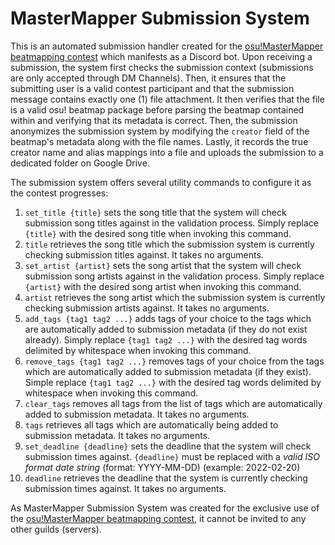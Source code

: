 # MasterMapper Submission System

This is an automated submission handler created for the [osu!MasterMapper beatmapping contest](https://osu.ppy.sh/community/forums/topics/1495284?n=1) which manifests as a Discord bot. Upon receiving a submission, the system first checks the submission context (submissions are only accepted through DM Channels). Then, it ensures that the submitting user is a valid contest participant and that the submission message contains exactly one (1) file attachment. It then verifies that the file is a valid osu! beatmap package before parsing the beatmap contained within and verifying that its metadata is correct. Then, the submission anonymizes the submission system by modifying the ``creator`` field of the beatmap's metadata along with the file names. Lastly, it records the true creator name and alias mappings into a file and uploads the submission to a dedicated folder on Google Drive.  

The submission system offers several utility commands to configure it as the contest progresses:
1. ``set_title {title}`` sets the song title that the system will check submission song titles against in the validation process. Simply replace ``{title}`` with the desired song title when invoking this command.
2. ``title`` retrieves the song title which the submission system is currently checking submission titles against. It takes no arguments.
3. ``set_artist {artist}`` sets the song artist that the system will check submission song artists against in the validation process. Simply replace ``{artist}`` with the desired song artist when invoking this command.
4. ``artist`` retrieves the song artist which the submission system is currently checking submission artists against. It takes no arguments.
5. ``add_tags {tag1 tag2 ...}`` adds tags of your choice to the tags which are automatically added to submission metadata (if they do not exist already). Simply replace ``{tag1 tag2 ...}`` with the desired tag words delimited by whitespace when invoking this command.
6. ``remove_tags {tag1 tag2 ...}`` removes tags of your choice from the tags which are automatically added to submission metadata (if they exist). Simple replace ``{tag1 tag2 ...}`` with the desired tag words delimited by whitespace when invoking this command.
7. ``clear_tags`` removes all tags from the list of tags which are automatically added to submission metadata. It takes no arguments.
8. ``tags`` retrieves all tags which are automatically being added to submission metadata. It takes no arguments.
9. ``set_deadline {deadline}`` sets the deadline that the system will check submission times against. ``{deadline}`` must be replaced with a _valid ISO format date string_ (format: YYYY-MM-DD) (example: 2022-02-20)
10. ``deadline`` retrieves the deadline that the system is currently checking submission times against. It takes no arguments.


As MasterMapper Submission System was created for the exclusive use of the [osu!MasterMapper beatmapping contest](https://osu.ppy.sh/community/forums/topics/1495284?n=1), it cannot be invited to any other guilds (servers).

